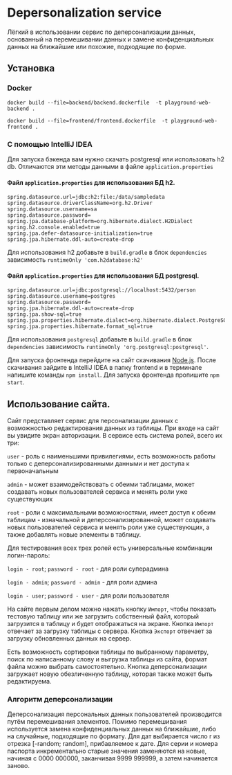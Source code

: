 # Depersonalization service

Лёгкий в использовании сервис по деперсонализации данных, основанный на перемешивании
данных и замене конфиденциальных данных на ближайшие или похожие, подходящие по форме.

## Установка

### Docker

```docker build --file=backend/backend.dockerfile  -t playground-web-backend .```

```docker build --file=frontend/frontend.dockerfile  -t playground-web-frontend .```

### С помощью IntelliJ IDEA

Для запуска бэкенда вам нужно скачать postgresql или использовать h2 db. Отличаются эти методы данными в файле 
`application.properties`

#### Файл `application.properties` для использования БД h2.
```
spring.datasource.url=jdbc:h2:file:/data/sampledata
spring.datasource.driverClassName=org.h2.Driver
spring.datasource.username=sa
spring.datasource.password=
spring.jpa.database-platform=org.hibernate.dialect.H2Dialect
spring.h2.console.enabled=true
spring.jpa.defer-datasource-initialization=true
spring.jpa.hibernate.ddl-auto=create-drop
```

Для использования h2 добавьте в `build.gradle` в блок `dependencies` зависимость 
```runtimeOnly 'com.h2database:h2'```

#### Файл `application.properties` для использования БД postgresql.
```
spring.datasource.url=jdbc:postgresql://localhost:5432/person
spring.datasource.username=postgres
spring.datasource.password=
spring.jpa.hibernate.ddl-auto=create-drop
spring.jpa.show-sql=true
spring.jpa.properties.hibernate.dialect=org.hibernate.dialect.PostgreSQLDialect
spring.jpa.properties.hibernate.format_sql=true

```

Для использования `postgresql` добавьте в `build.gradle` в блок `dependencies` зависимость
```runtimeOnly 'org.postgresql:postgresql'```.

Для запуска фронтенда перейдите на сайт скачивания [Node.js](https://nodejs.org/en/download/).
После скачивания зайдите в IntelliJ IDEA в папку frontend и в терминале напишите команды
`npm install`. Для запуска фронтенда пропишите `npm start`.

## Использование сайта.

Сайт представляет сервис для персонализации данных с возможностью редактирования данных из таблицы.
При входе на сайт вы увидите экран авторизации. В сервисе есть система ролей, всего их три:

`user` - роль с наименьшими привилегиями, есть возможность работы только с деперсонализированными данными 
и нет доступа к первоначальным

`admin` - может взаимодействовать с обеими таблицами, может создавать новых 
пользователей сервиса и менять роли уже существующих

`root` - роли с максимальными возможностями, имеет доступ к обеим таблицам - изначальной и деперсонализированной, 
может создавать новых пользователей сервиса и менять роли уже существующих, а также добавлять новые элементы в таблицу. 

Для тестирования всех трех ролей есть универсальные комбинации логин-пароль: 

`login - root`; `password - root` - для роли суперадмина

`login - admin`; `password - admin` - для роли админа

`login - user`; `password - user` - для роли пользователя

На сайте первым делом можно нажать кнопку `Импорт`, чтобы показать тестовую таблицу или же загрузить собственный файл, 
который загрузится в таблицу и будет отображаться на экране.
Кнопка `Импорт` отвечает за загрузку таблицы с сервера.
Кнопка `Экспорт` отвечает за загрузку обновленных данных на сервер.

Есть возможность сортировки таблицы по выбранному параметру, поиск по написанному слову и выгрузка таблицы из сайта, 
формат файла можно выбрать самостоятельно.
Кнопка деперсонализации загружает новую обезличенную таблицу, которая также может быть редактируема.

### Алгоритм деперсонализации
Деперсонализация персональных данных пользователей производится путём перемешивания элементов.
Помимо перемешивания используется замена конфиденциальных данных на ближайшие, либо на случайные,
подходящие по формату. Для дат выбирается число r из отрезка [-random; random], прибавляемое
к дате. Для серии и номера паспорта инкрементально старые значения заменяются на новые, начиная
с 0000 000000, заканчивая 9999 999999, а затем начинается заново.
